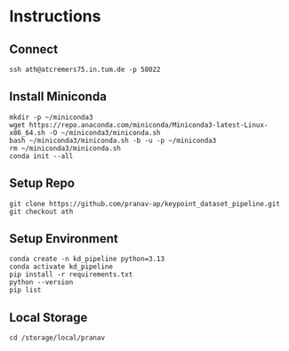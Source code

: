 # Instructions

## Connect

```commandline
ssh ath@atcremers75.in.tum.de -p 58022
```

## Install Miniconda

```commandline
mkdir -p ~/miniconda3
wget https://repo.anaconda.com/miniconda/Miniconda3-latest-Linux-x86_64.sh -O ~/miniconda3/miniconda.sh
bash ~/miniconda3/miniconda.sh -b -u -p ~/miniconda3
rm ~/miniconda3/miniconda.sh
conda init --all
```

## Setup Repo

```commandline
git clone https://github.com/pranav-ap/keypoint_dataset_pipeline.git
git checkout ath
```

## Setup Environment

```commandline
conda create -n kd_pipeline python=3.13
conda activate kd_pipeline 
pip install -r requirements.txt
python --version
pip list
```

## Local Storage

```commandline
cd /storage/local/pranav
```